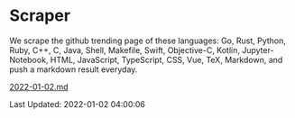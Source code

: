 # Scraper

We scrape the github trending page of these languages: Go, Rust, Python, Ruby, C++, C, Java, Shell, Makefile, Swift, Objective-C, Kotlin, Jupyter-Notebook, HTML, JavaScript, TypeScript, CSS, Vue, TeX, Markdown, and push a markdown result everyday.

[2022-01-02.md](https://github.com/yangwenmai/github-trending-backup/blob/master/2022-01-02.md)

Last Updated: 2022-01-02 04:00:06